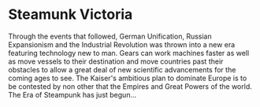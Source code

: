 # Steamunk Victoria
 Through the events that followed, German Unification, Russian Expansionism and the Industrial Revolution was thrown into a new era featuring technology new to man. Gears can work machines faster as well as move vessels to their destination and move countries past their obstacles to allow a great deal of new scientific advancements for the coming ages to see. The Kaiser's ambitious plan to dominate Europe is to be contested by non other that the Empires and Great Powers of the world. The Era of Steampunk has just begun...
